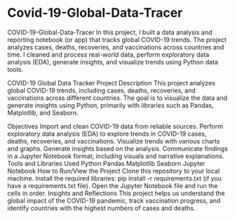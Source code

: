 # Covid-19-Global-Data-Tracer

COVID-19-Global-Data-Tracer
In this project, I built a data analysis and reporting notebook (or app) that tracks global COVID-19 trends. The project analyzes cases, deaths, recoveries, and vaccinations across countries and time. I cleaned and process real-world data, perform exploratory data analysis (EDA), generate insights, and visualize trends using Python data tools.

COVID-19 Global Data Tracker
Project Description
This project analyzes global COVID-19 trends, including cases, deaths, recoveries, and vaccinations across different countries. The goal is to visualize the data and generate insights using Python, primarily with libraries such as Pandas, Matplotlib, and Seaborn.

Objectives
Import and clean COVID-19 data from reliable sources.
Perform exploratory data analysis (EDA) to explore trends in COVID-19 cases, deaths, recoveries, and vaccinations.
Visualize trends with various charts and graphs.
Generate insights based on the analysis.
Communicate findings in a Jupyter Notebook format, including visuals and narrative explanations.
Tools and Libraries Used
Python
Pandas
Matplotlib
Seaborn
Jupyter Notebook
How to Run/View the Project
Clone this repository to your local machine.
Install the required libraries: pip install -r requirements.txt (if you have a requirements.txt file).
Open the Jupyter Notebook file and run the cells in order.
Insights and Reflections
This project helps us understand the global impact of the COVID-19 pandemic, track vaccination progress, and identify countries with the highest numbers of cases and deaths.
